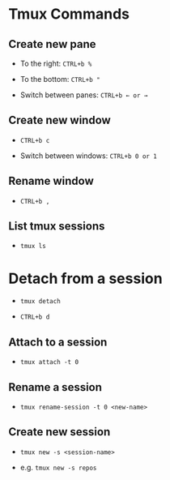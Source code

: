 # Tmux Commands

## Create new pane

* To the right: `CTRL+b %`

* To the bottom: `CTRL+b "`

* Switch between panes: `CTRL+b ← or →`

## Create new window

* `CTRL+b c`

* Switch between windows: `CTRL+b 0 or 1`

## Rename window

* `CTRL+b ,`

## List tmux sessions

* `tmux ls`

# Detach from a session

* `tmux detach`

* `CTRL+b d`

## Attach to a session

* `tmux attach -t 0`

## Rename a session

* `tmux rename-session -t 0 <new-name>`

## Create new session

* `tmux new -s <session-name>`

* e.g. `tmux new -s repos`